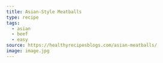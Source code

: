 ```yaml
---
title: Asian-Style Meatballs
type: recipe
tags:
  - asian
  - beef
  - easy
source: https://healthyrecipesblogs.com/asian-meatballs/
image: image.jpg
---
```

